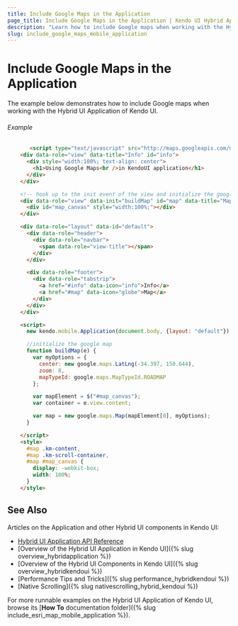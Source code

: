 ```yaml
---
title: Include Google Maps in the Application
page_title: Include Google Maps in the Application | Kendo UI Hybrid Application
description: "Learn how to include Google maps when working with the Hybrid UI Application of Kendo UI."
slug: include_google_maps_mobile_application
---
```


# Include Google Maps in the Application

The example below demonstrates how to include Google maps when working with the Hybrid UI Application of Kendo UI.

###### Example

```html
       <script type="text/javascript" src="http://maps.googleapis.com/maps/api/js?key=AIzaSyCG4jUolof0jhqQu0j1aNqSWfW_ms-wRKg&sensor=true"></script>
    <div data-role="view" data-title="Info" id="info">
      <div style="width:100%; text-align: center">
        <h1>Using Google Maps<br />in KendoUI application</h1>
      </div>
    </div>

    <!-- hook up to the init event of the view and initialize the google map -->
    <div data-role="view" data-init="buildMap" id="map" data-title="Map">
      <div id="map_canvas" style="width:100%;"></div>
    </div>

    <div data-role="layout" data-id="default">
      <div data-role="header">
        <div data-role="navbar">
          <span data-role="view-title"></span>
        </div>
      </div>

      <div data-role="footer">
        <div data-role="tabstrip">
          <a href="#info" data-icon="info">Info</a>
          <a href="#map" data-icon="globe">Map</a>
        </div>
      </div>
    </div>

    <script>
      new kendo.mobile.Application(document.body, {layout: "default"});

      //initialize the google map
      function buildMap(e) {
        var myOptions = {
          center: new google.maps.LatLng(-34.397, 150.644),
          zoom: 8,
          mapTypeId: google.maps.MapTypeId.ROADMAP
        };

        var mapElement = $("#map_canvas");
        var container = e.view.content;

        var map = new google.maps.Map(mapElement[0], myOptions);
      }

    </script>
    <style>
      #map .km-content,
      #map .km-scroll-container,
      #map #map_canvas {
        display: -webkit-box;
        width: 100%;
      }
    </style>
```

## See Also

Articles on the Application and other Hybrid UI components in Kendo UI:

* [Hybrid UI Application API Reference](/api/javascript/mobile/application)
* [Overview of the Hybrid UI Application in Kendo UI]({% slug overview_hybridapplication %})
* [Overview of the Hybrid UI Components in Kendo UI]({% slug overview_hybridkendoui %})
* [Performance Tips and Tricks]({% slug performance_hybridkendoui %})
* [Native Scrolling]({% slug nativescrolling_hybrid_kendoui %})

For more runnable examples on the Hybrid UI Application of Kendo UI, browse its [**How To** documentation folder]({% slug include_esri_map_mobile_application %}).

